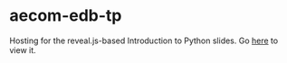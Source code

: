 # aecom-edb-tp
Hosting for the reveal.js-based Introduction to Python slides. Go [here](https://aecom-edb-tp.github.io/IntroToPython/) to view it.

